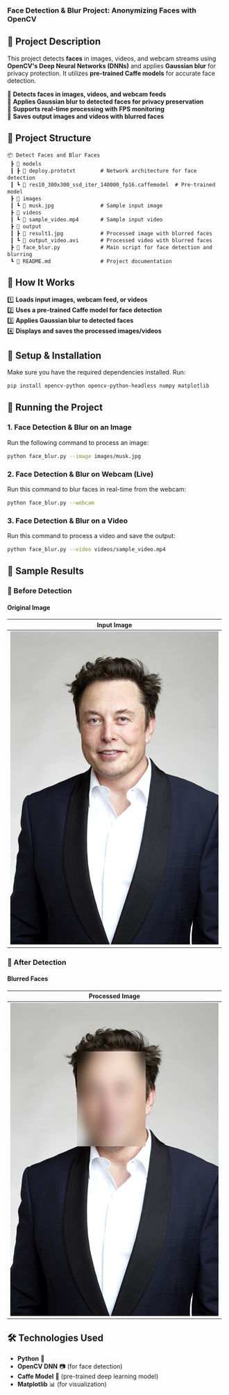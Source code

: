 ### **Face Detection & Blur Project: Anonymizing Faces with OpenCV**  



## **📌 Project Description**  
This project detects **faces** in images, videos, and webcam streams using **OpenCV's Deep Neural Networks (DNNs)** and applies **Gaussian blur** for privacy protection. It utilizes **pre-trained Caffe models** for accurate face detection.

🔹 **Detects faces in images, videos, and webcam feeds**  
🔹 **Applies Gaussian blur to detected faces for privacy preservation**  
🔹 **Supports real-time processing with FPS monitoring**  
🔹 **Saves output images and videos with blurred faces**  



## **📂 Project Structure**
```
📦 Detect Faces and Blur Faces
 ┣ 📂 models
 ┃ ┣ 📄 deploy.prototxt        # Network architecture for face detection
 ┃ ┗ 📄 res10_300x300_ssd_iter_140000_fp16.caffemodel  # Pre-trained model
 ┣ 📂 images
 ┃ ┗ 📄 musk.jpg               # Sample input image
 ┣ 📂 videos
 ┃ ┗ 📄 sample_video.mp4       # Sample input video
 ┣ 📂 output
 ┃ ┣ 📄 result1.jpg            # Processed image with blurred faces
 ┃ ┗ 📄 output_video.avi       # Processed video with blurred faces
 ┣ 📄 face_blur.py             # Main script for face detection and blurring
 ┗ 📄 README.md                # Project documentation
```



## **📌 How It Works**
1️⃣ **Loads input images, webcam feed, or videos**  
2️⃣ **Uses a pre-trained Caffe model for face detection**  
3️⃣ **Applies Gaussian blur to detected faces**  
4️⃣ **Displays and saves the processed images/videos**  



## **📌 Setup & Installation**
Make sure you have the required dependencies installed. Run:

```sh
pip install opencv-python opencv-python-headless numpy matplotlib
```



## **📌 Running the Project**
### **1. Face Detection & Blur on an Image**
Run the following command to process an image:

```sh
python face_blur.py --image images/musk.jpg
```



### **2. Face Detection & Blur on Webcam (Live)**
Run this command to blur faces in real-time from the webcam:

```sh
python face_blur.py --webcam
```



### **3. Face Detection & Blur on a Video**
Run this command to process a video and save the output:

```sh
python face_blur.py --video videos/sample_video.mp4
```



## **📸 Sample Results**

### **🔹 Before Detection**
#### **Original Image**
| Input Image |
|-|
| ![Original Image](images/musk.jpg) |



### **🔹 After Detection**
#### **Blurred Faces**
| Processed Image |
|-|
| ![Blurred Image](output/result1.jpg) |



## **🛠 Technologies Used**
- **Python** 🐍  
- **OpenCV DNN** 📷 (for face detection)  
- **Caffe Model** 🤖 (pre-trained deep learning model)  
- **Matplotlib** 📊 (for visualization)  

